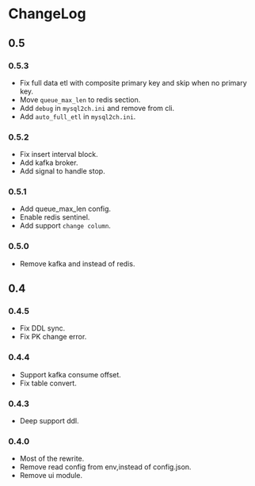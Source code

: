 # ChangeLog

## 0.5

### 0.5.3

- Fix full data etl with composite primary key and skip when no primary key.
- Move `queue_max_len` to redis section.
- Add `debug` in `mysql2ch.ini` and remove from cli.
- Add `auto_full_etl` in `mysql2ch.ini`. 

### 0.5.2

- Fix insert interval block.
- Add kafka broker.
- Add signal to handle stop.

### 0.5.1

- Add queue_max_len config.
- Enable redis sentinel.
- Add support `change column`.

### 0.5.0

- Remove kafka and instead of redis.

## 0.4

### 0.4.5

- Fix DDL sync.
- Fix PK change error.

### 0.4.4

- Support kafka consume offset.
- Fix table convert.

### 0.4.3

- Deep support ddl.

### 0.4.0

- Most of the rewrite.
- Remove read config from env,instead of config.json.
- Remove ui module.
